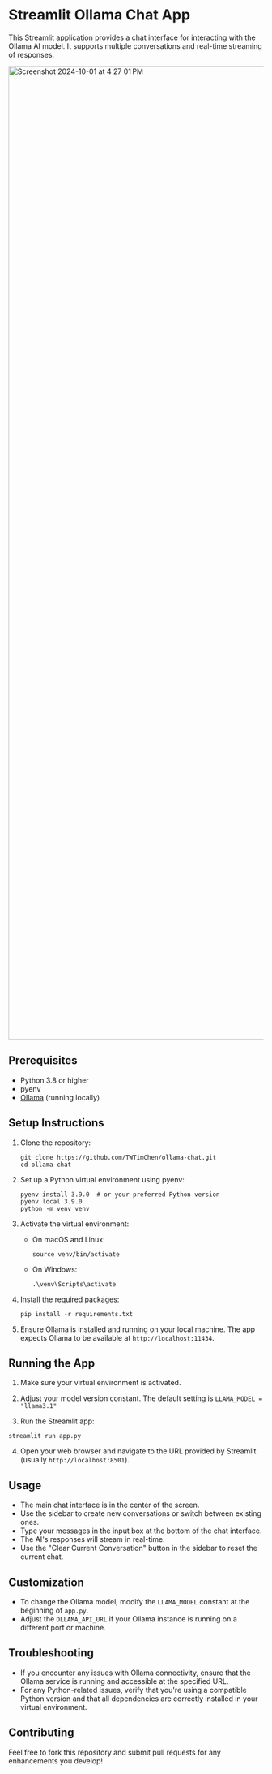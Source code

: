 # Streamlit Ollama Chat App

This Streamlit application provides a chat interface for interacting with the Ollama AI model. It supports multiple conversations and real-time streaming of responses.

<img width="1919" alt="Screenshot 2024-10-01 at 4 27 01 PM" src="https://github.com/user-attachments/assets/52270e50-a7ea-45b5-ab66-30f2ba913e77">

## Prerequisites

- Python 3.8 or higher
- pyenv
- [Ollama](https://ollama.com/) (running locally)

## Setup Instructions

1. Clone the repository:
   ```
   git clone https://github.com/TWTimChen/ollama-chat.git
   cd ollama-chat
   ```

2. Set up a Python virtual environment using pyenv:
   ```
   pyenv install 3.9.0  # or your preferred Python version
   pyenv local 3.9.0
   python -m venv venv
   ```

3. Activate the virtual environment:
   - On macOS and Linux:
     ```
     source venv/bin/activate
     ```
   - On Windows:
     ```
     .\venv\Scripts\activate
     ```

4. Install the required packages:
   ```
   pip install -r requirements.txt
   ```

5. Ensure Ollama is installed and running on your local machine. The app expects Ollama to be available at `http://localhost:11434`.

## Running the App

1. Make sure your virtual environment is activated.

2. Adjust your model version constant. The default setting is `LLAMA_MODEL = "llama3.1"`

3.  Run the Streamlit app:
   ```
   streamlit run app.py
   ```
4. Open your web browser and navigate to the URL provided by Streamlit (usually `http://localhost:8501`).

## Usage

- The main chat interface is in the center of the screen.
- Use the sidebar to create new conversations or switch between existing ones.
- Type your messages in the input box at the bottom of the chat interface.
- The AI's responses will stream in real-time.
- Use the "Clear Current Conversation" button in the sidebar to reset the current chat.

## Customization

- To change the Ollama model, modify the `LLAMA_MODEL` constant at the beginning of `app.py`.
- Adjust the `OLLAMA_API_URL` if your Ollama instance is running on a different port or machine.

## Troubleshooting

- If you encounter any issues with Ollama connectivity, ensure that the Ollama service is running and accessible at the specified URL.
- For any Python-related issues, verify that you're using a compatible Python version and that all dependencies are correctly installed in your virtual environment.

## Contributing

Feel free to fork this repository and submit pull requests for any enhancements you develop!
